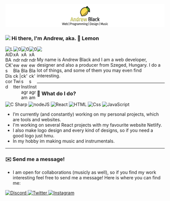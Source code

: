 <img src="./0xAndrewBlack_LOGO_HEADER.png" alt="banner" />

### <img src="https://media.giphy.com/media/hvRJCLFzcasrR4ia7z/giphy.gif" width="25px"> Hi there, I'm Andrew, aka. 🍋 Lemon

<p>
    <a href="https://discord.gg/wa7qEPb">
      <img align="left" alt="LAIDBACK's Discord" width="25px" src="https://cdn.jsdelivr.net/npm/simple-icons@v3/icons/discord.svg" />
    </a>
    <a href="https://twitter.com/0xAndrewBlack">
      <img align="left" alt="0xAndrewBlack | Twitter" width="25px" src="https://cdn.jsdelivr.net/npm/simple-icons@v3/icons/twitter.svg" />
    </a>
    <a href="https://twitch.tv/0xandrew/">
      <img align="left" alt="0xAndrewBlack's Instagram" width="25px" src="https://cdn.jsdelivr.net/npm/simple-icons@v3/icons/twitch.svg" />
    </a>
    <a href="https://instagram.com/thereal0xandrew/">
      <img align="left" alt="0xAndrewBlack's Instagram" width="25px" src="https://cdn.jsdelivr.net/npm/simple-icons@v3/icons/instagram.svg" />
    </a>
</p>

![](https://visitor-badge.glitch.me/badge?page_id=0xAndrewBlack.0xAndrewBlack)

My name is Andrew Black and I am a web developer, designer and also a producer from Szeged, Hungary. I do a lot of things, and some of them you may even find interesting.

---

### 🤔 What do I do?

<p>
  <img alt="C Sharp" src="https://img.shields.io/badge/C%23-239120?logo=c-sharp&logoColor=white&style=for-the-badge" />
  <img alt="nodeJS" src="https://img.shields.io/badge/NODE-339933?logo=node.js&logoColor=white&style=for-the-badge" />
  <img alt="React" src="https://img.shields.io/badge/React-61DAFB?logo=react&logoColor=black&style=for-the-badge" />
  <img alt="HTML" src="https://img.shields.io/badge/HTML-E34F26?logo=html5&logoColor=white&style=for-the-badge" />
  <img alt="Css" src="https://img.shields.io/badge/CSS-1572B6?logo=css3&logoColor=white&style=for-the-badge" />
  <img alt="JavaScript" src="https://img.shields.io/badge/JavaScript-F7DF1E?logo=javascript&logoColor=black&style=for-the-badge" />
</p>

- I’m currently (and constantly) working on my personal projects, which are tools and websites.
- I'm working on several React projects with my favourite website Netlify.
- I also make logo design and every kind of designs, so if you need a good logo just hmu.
- In my hobby im making music and instrumentals.

---

### ✉️ Send me a message!

- I am open for collaborations (musicly as well), so if you find my work interesting feel free to send me a message! Here is where you can find me:

<p>
  <a href="javasript:void(0);">
    <img alt="Discord" src="https://img.shields.io/badge/Lemon%238748-7289DA?logo=discord&logoColor=white&style=for-the-badge" />
  </a>
  <a href="https://twitter.com/thereal0xandrew">
    <img alt="Twitter" src="https://img.shields.io/badge/Twitter-1DA1F2?logo=twitter&logoColor=white&style=for-the-badge" />
  </a>
  <a href="https://www.instagram.com/thereal0xandrew/">
    <img alt="Instagram" src="https://img.shields.io/badge/Instagram-E4405F?logo=instagram&logoColor=white&style=for-the-badge" />
  </a>
</p>
